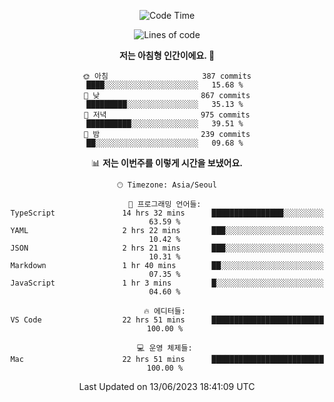 <div align='center'>
 
<!--START_SECTION:waka-->
![Code Time](http://img.shields.io/badge/Code%20Time-2%2C724%20hrs%2053%20mins-blue)

![Lines of code](https://img.shields.io/badge/%EC%A0%80%EB%8A%94%20%EC%97%AC%ED%83%9C%EA%B9%8C%EC%A7%80%20-1.2%20million%20%EC%A4%84%EC%9D%98%20%EC%BD%94%EB%93%9C%EB%A5%BC%20%EC%9E%91%EC%84%B1%ED%96%88%EC%96%B4%EC%9A%94.-blue)

**저는 아침형 인간이에요. 🐤** 

```text
🌞 아침                     387 commits         ████░░░░░░░░░░░░░░░░░░░░░   15.68 % 
🌆 낮　                     867 commits         █████████░░░░░░░░░░░░░░░░   35.13 % 
🌃 저녁                     975 commits         ██████████░░░░░░░░░░░░░░░   39.51 % 
🌙 밤　                     239 commits         ██░░░░░░░░░░░░░░░░░░░░░░░   09.68 % 
```


📊 **저는 이번주를 이렇게 시간을 보냈어요.** 

```text
🕑︎ Timezone: Asia/Seoul

💬 프로그래밍 언어들: 
TypeScript               14 hrs 32 mins      ████████████████░░░░░░░░░   63.59 % 
YAML                     2 hrs 22 mins       ███░░░░░░░░░░░░░░░░░░░░░░   10.42 % 
JSON                     2 hrs 21 mins       ███░░░░░░░░░░░░░░░░░░░░░░   10.31 % 
Markdown                 1 hr 40 mins        ██░░░░░░░░░░░░░░░░░░░░░░░   07.35 % 
JavaScript               1 hr 3 mins         █░░░░░░░░░░░░░░░░░░░░░░░░   04.60 % 

🔥 에디터들: 
VS Code                  22 hrs 51 mins      █████████████████████████   100.00 % 

💻 운영 체제들: 
Mac                      22 hrs 51 mins      █████████████████████████   100.00 % 
```


 Last Updated on 13/06/2023 18:41:09 UTC
<!--END_SECTION:waka-->
 </div>
<!---
Emewjin/Emewjin is a ✨ special ✨ repository because its `README.md` (this file) appears on your GitHub profile.
You can click the Preview link to take a look at your changes.
--->
